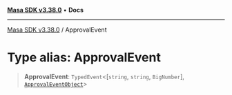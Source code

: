 [**Masa SDK v3.38.0**](../README.md) • **Docs**

***

[Masa SDK v3.38.0](../globals.md) / ApprovalEvent

# Type alias: ApprovalEvent

> **ApprovalEvent**: `TypedEvent`\<[`string`, `string`, `BigNumber`], [`ApprovalEventObject`](../interfaces/ApprovalEventObject.md)\>
